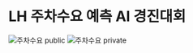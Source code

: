 # LH 주차수요 예측 AI 경진대회
![주차수요 public](https://user-images.githubusercontent.com/91249960/147680042-e6f0d8ee-e484-4fd0-9371-0ef473d26c9b.png)
![주차수요 private](https://user-images.githubusercontent.com/91249960/147680045-9f602d1b-2129-4cbb-b177-abf7fe7a0602.png)
